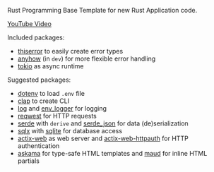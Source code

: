 Rust Programming Base Template for new Rust Application code.

[YouTube Video](https://www.youtube.com/watch?v=oxx7MmN4Ib0&list=PL7r-PXl6ZPcCIOFaL7nVHXZvBmHNhrh_Q)

Included packages:

- [thiserror](https://crates.io/crates/thiserror) to easily create error types
- [anyhow](https://crates.io/crates/anyhow) (in `dev`) for more flexible error handling
- [tokio](https://crates.io/crates/tokio) as async runtime

Suggested packages:

- [dotenv](https://crates.io/crates/dotenv) to load `.env` file
- [clap](https://crates.io/crates/clap) to create CLI
- [log](https://crates.io/crates/log) and [env_logger](https://crates.io/crates/env_logger) for logging
- [reqwest](https://crates.io/crates/reqwest) for HTTP requests
- [serde](https://crates.io/crates/serde) with `derive` and [serde_json](https://crates.io/crates/serde_json) for data (de)serialization
- [sqlx](https://crates.io/crates/sqlx) with [sqlite](https://crates.io/crates/sqlx-sqlite) for database access
- [actix-web](https://crates.io/crates/actix-web) as web server and [actix-web-httpauth](https://crates.io/crates/actix-web-httpauth) for HTTP authentication
- [askama](https://crates.io/crates/askama) for type-safe HTML templates and [maud](https://crates.io/crates/maud) for inline HTML partials
